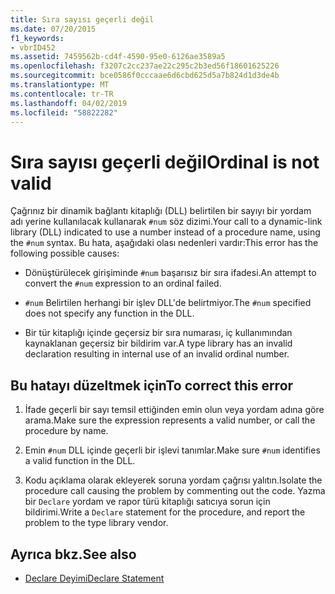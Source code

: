 ```yaml
---
title: Sıra sayısı geçerli değil
ms.date: 07/20/2015
f1_keywords:
- vbrID452
ms.assetid: 7459562b-cd4f-4590-95e0-6126ae3589a5
ms.openlocfilehash: f3207c2cc237ae22c295c2b3ed56f18601625226
ms.sourcegitcommit: bce0586f0cccaae6d6cbd625d5a7b824d1d3de4b
ms.translationtype: MT
ms.contentlocale: tr-TR
ms.lasthandoff: 04/02/2019
ms.locfileid: "58822282"
---
```

# <a name="ordinal-is-not-valid"></a><span data-ttu-id="3a459-102">Sıra sayısı geçerli değil</span><span class="sxs-lookup"><span data-stu-id="3a459-102">Ordinal is not valid</span></span>
<span data-ttu-id="3a459-103">Çağrınız bir dinamik bağlantı kitaplığı (DLL) belirtilen bir sayıyı bir yordam adı yerine kullanılacak kullanarak `#num` söz dizimi.</span><span class="sxs-lookup"><span data-stu-id="3a459-103">Your call to a dynamic-link library (DLL) indicated to use a number instead of a procedure name, using the `#num` syntax.</span></span> <span data-ttu-id="3a459-104">Bu hata, aşağıdaki olası nedenleri vardır:</span><span class="sxs-lookup"><span data-stu-id="3a459-104">This error has the following possible causes:</span></span>  
  
-   <span data-ttu-id="3a459-105">Dönüştürülecek girişiminde `#num` başarısız bir sıra ifadesi.</span><span class="sxs-lookup"><span data-stu-id="3a459-105">An attempt to convert the `#num` expression to an ordinal failed.</span></span>  
  
-   <span data-ttu-id="3a459-106">`#num` Belirtilen herhangi bir işlev DLL'de belirtmiyor.</span><span class="sxs-lookup"><span data-stu-id="3a459-106">The `#num` specified does not specify any function in the DLL.</span></span>  
  
-   <span data-ttu-id="3a459-107">Bir tür kitaplığı içinde geçersiz bir sıra numarası, iç kullanımından kaynaklanan geçersiz bir bildirim var.</span><span class="sxs-lookup"><span data-stu-id="3a459-107">A type library has an invalid declaration resulting in internal use of an invalid ordinal number.</span></span>  
  
## <a name="to-correct-this-error"></a><span data-ttu-id="3a459-108">Bu hatayı düzeltmek için</span><span class="sxs-lookup"><span data-stu-id="3a459-108">To correct this error</span></span>  
  
1.  <span data-ttu-id="3a459-109">İfade geçerli bir sayı temsil ettiğinden emin olun veya yordam adına göre arama.</span><span class="sxs-lookup"><span data-stu-id="3a459-109">Make sure the expression represents a valid number, or call the procedure by name.</span></span>  
  
2.  <span data-ttu-id="3a459-110">Emin `#num` DLL içinde geçerli bir işlevi tanımlar.</span><span class="sxs-lookup"><span data-stu-id="3a459-110">Make sure `#num` identifies a valid function in the DLL.</span></span>  
  
3.  <span data-ttu-id="3a459-111">Kodu açıklama olarak ekleyerek soruna yordam çağrısı yalıtın.</span><span class="sxs-lookup"><span data-stu-id="3a459-111">Isolate the procedure call causing the problem by commenting out the code.</span></span> <span data-ttu-id="3a459-112">Yazma bir `Declare` yordam ve rapor türü kitaplığı satıcıya sorun için bildirimi.</span><span class="sxs-lookup"><span data-stu-id="3a459-112">Write a `Declare` statement for the procedure, and report the problem to the type library vendor.</span></span>  
  
## <a name="see-also"></a><span data-ttu-id="3a459-113">Ayrıca bkz.</span><span class="sxs-lookup"><span data-stu-id="3a459-113">See also</span></span>

- [<span data-ttu-id="3a459-114">Declare Deyimi</span><span class="sxs-lookup"><span data-stu-id="3a459-114">Declare Statement</span></span>](../../../visual-basic/language-reference/statements/declare-statement.md)
